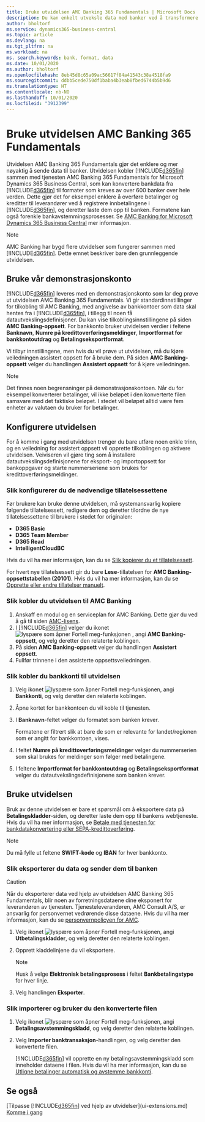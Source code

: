 ```yaml
---
title: Bruke utvidelsen AMC Banking 365 Fundamentals | Microsoft Docs
description: Du kan enkelt utveksle data med banker ved å transformere data til det formatet de krever.
author: bholtorf
ms.service: dynamics365-business-central
ms.topic: article
ms.devlang: na
ms.tgt_pltfrm: na
ms.workload: na
ms. search.keywords: bank, format, data
ms.date: 10/01/2020
ms.author: bholtorf
ms.openlocfilehash: 8eb45d8c65a09ac56617f84a41543c38a4518fa9
ms.sourcegitcommit: ddbb5cede750df1baba4b3eab8fbed6744b5b9d6
ms.translationtype: HT
ms.contentlocale: nb-NO
ms.lasthandoff: 10/01/2020
ms.locfileid: "3912399"
---
```

# <a name="using-the-amc-banking-365-fundamentals-extension"></a>Bruke utvidelsen AMC Banking 365 Fundamentals
Utvidelsen AMC Banking 365 Fundamentals gjør det enklere og mer nøyaktig å sende data til banker. Utvidelsen kobler [!INCLUDE[d365fin](includes/d365fin_md.md)] sammen med tjenesten AMC Banking 365 Fundamentals for Microsoft Dynamics 365 Business Central, som kan konvertere bankdata fra [!INCLUDE[d365fin](includes/d365fin_md.md)] til formater som kreves av over 600 banker over hele verden. Dette gjør det for eksempel enklere å overføre betalinger og kreditter til leverandører ved å registrere innbetalingene i [!INCLUDE[d365fin](includes/d365fin_md.md)], og deretter laste dem opp til banken. Formatene kan også forenkle bankavstemmingsprosesser. Se [AMC Banking for Microsoft Dynamics 365 Business Central](https://amcbanking.com/landing365bc/help) mer informasjon.

> [!Note]
> AMC Banking har bygd flere utvidelser som fungerer sammen med [!INCLUDE[d365fin](includes/d365fin_md.md)]. Dette emnet beskriver bare den grunnleggende utvidelsen.

## <a name="using-our-demonstration-account"></a>Bruke vår demonstrasjonskonto
[!INCLUDE[d365fin](includes/d365fin_md.md)] leveres med en demonstrasjonskonto som lar deg prøve ut utvidelsen AMC Banking 365 Fundamentals. Vi gir standardinnstillinger for tilkobling til AMC Banking, med angivelse av bankkontoer som data skal hentes fra i [!INCLUDE[d365fin](includes/d365fin_md.md)], i tillegg til noen få datautvekslingsdefinisjoner. Du kan vise tilkoblingsinnstillingene på siden **AMC Banking-oppsett**. For bankkonto bruker utvidelsen verdier i feltene **Banknavn**, **Numre på kredittoverføringsmeldinger**, **Importformat for bankkontoutdrag** og **Betalingseksportformat**.

Vi tilbyr innstillingene, men hvis du vil prøve ut utvidelsen, må du kjøre veiledningen assistert oppsett for å bruke dem. På siden **AMC Banking-oppsett** velger du handlingen **Assistert oppsett** for å kjøre veiledningen.

> [!Note]
> Det finnes noen begrensninger på demonstrasjonskontoen. Når du for eksempel konverterer betalinger, vil ikke beløpet i den konverterte filen samsvare med det faktiske beløpet. I stedet vil beløpet alltid være fem enheter av valutaen du bruker for betalinger.  

## <a name="setting-up-the-extension"></a>Konfigurere utvidelsen
For å komme i gang med utvidelsen trenger du bare utføre noen enkle trinn, og en veiledning for assistert oppsett vil opprette tilkoblingen og aktivere utvidelsen. Veiviseren vil gjøre ting som å installere datautvekslingsdefinisjonene for eksport- og importoppsett for bankoppgaver og starte nummerseriene som brukes for kredittoverføringsmeldinger.  

### <a name="to-set-up-the-required-permission-sets"></a>Slik konfigurerer du de nødvendige tillatelsessettene
Før brukere kan bruke denne utvidelsen, må systemansvarlig kopiere følgende tillatelsessett, redigere dem og deretter tilordne de nye tillatelsessettene til brukere i stedet for originalen:

* **D365 Basic**
* **D365 Team Member**
* **D365 Read**
* **IntelligentCloudBC**

Hvis du vil ha mer informasjon, kan du se [Slik kopierer du et tillatelsessett](ui-define-granular-permissions.md#to-copy-a-permission-set).

For hvert nye tillatelsessett gir du bare **Lese**-tillatelsen for **AMC Banking-oppsettstabellen (20101)**. Hvis du vil ha mer informasjon, kan du se [Opprette eller endre tillatelser manuelt](ui-define-granular-permissions.md#to-create-or-modify-permissions-manually).

### <a name="to-connect-the-extension-to-amc-banking"></a>Slik kobler du utvidelsen til AMC Banking
1. Anskaff en modul og en serviceplan for AMC Banking. Dette gjør du ved å gå til siden [AMC-lisens](https://license.amcbanking.com/register).
2. I [!INCLUDE[d365fin](includes/d365fin_md.md)] velger du ikonet ![lyspære som åpner Fortell meg-funksjonen](media/ui-search/search_small.png "Fortell hva du vil gjøre") , angi **AMC Banking-oppsett**, og velg deretter den relaterte koblingen.  
3. På siden **AMC Banking-oppsett** velger du handlingen **Assistert oppsett**.
4. Fullfør trinnene i den assisterte oppsettsveiledningen.

### <a name="to-connect-bank-accounts-to-the-extension"></a>Slik kobler du bankkonti til utvidelsen
1. Velg ikonet ![lyspære som åpner Fortell meg-funksjonen](media/ui-search/search_small.png "Fortell hva du vil gjøre"), angi **Bankkonti**, og velg deretter den relaterte koblingen.
2. Åpne kortet for bankkontoen du vil koble til tjenesten.
3. I **Banknavn**-feltet velger du formatet som banken krever.  

   Formatene er filtrert slik at bare de som er relevante for landet/regionen som er angitt for bankkontoen, vises.
4. I feltet **Numre på kredittoverføringsmeldinger** velger du nummerserien som skal brukes for meldinger som følger med betalingene.
5. I feltene **Importformat for bankkontoutdrag** og **Betalingseksportformat** velger du datautvekslingsdefinisjonene som banken krever.

## <a name="using-the-extension"></a>Bruke utvidelsen
Bruk av denne utvidelsen er bare et spørsmål om å eksportere data på **Betalingskladder**-siden, og deretter laste dem opp til bankens webtjeneste. Hvis du vil ha mer informasjon, se [Betale med tjenesten for bankdatakonvertering eller SEPA-kredittoverføring](finance-make-payments-with-bank-data-conversion-service-or-sepa-credit-transfer.md).

> [!Note]
> Du må fylle ut feltene **SWIFT-kode** og **IBAN** for hver bankkonto.

### <a name="to-export-data-and-submit-it-to-your-bank"></a>Slik eksporterer du data og sender dem til banken
> [!CAUTION]  
>  Når du eksporterer data ved hjelp av utvidelsen AMC Banking 365 Fundamentals, blir noen av forretningsdataene dine eksponert for leverandøren av tjenesten. Tjenesteleverandøren, AMC Consult A/S, er ansvarlig for personvernet vedrørende disse dataene. Hvis du vil ha mer informasjon, kan du se [personvernpolicyen for AMC](https://go.microsoft.com/fwlink/?LinkId=510158).

1. Velg ikonet ![lyspære som åpner Fortell meg-funksjonen](media/ui-search/search_small.png "Fortell hva du vil gjøre"), angi **Utbetalingskladder**, og velg deretter den relaterte koblingen.
2. Opprett kladdelinjene du vil eksportere.  

   > [!Note]
   > Husk å velge **Elektronisk betalingsprosess** i feltet **Bankbetalingstype** for hver linje.
3. Velg handlingen **Eksporter**.

### <a name="to-import-and-apply-the-converted-file"></a>Slik importerer og bruker du den konverterte filen
1. Velg ikonet ![lyspære som åpner Fortell meg-funksjonen](media/ui-search/search_small.png "Fortell hva du vil gjøre"), angi **Betalingsavstemmingskladd**, og velg deretter den relaterte koblingen.
2. Velg **Importer banktransaksjon**-handlingen, og velg deretter den konverterte filen.  

   [!INCLUDE[d365fin](includes/d365fin_md.md)] vil opprette en ny betalingsavstemmingskladd som inneholder dataene i filen. Hvis du vil ha mer informasjon, kan du se [Utligne betalinger automatisk og avstemme bankkonti](receivables-apply-payments-auto-reconcile-bank-accounts.md).

## <a name="see-also"></a>Se også
[Tilpasse [!INCLUDE[d365fin](includes/d365fin_md.md)] ved hjelp av utvidelser](ui-extensions.md)  
[Komme i gang](product-get-started.md)
